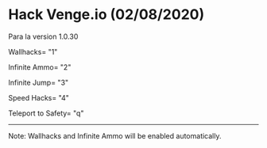 # Hack Venge.io (02/08/2020)

Para la version 1.0.30

Wallhacks= "1"

Infinite Ammo= "2"

Infinite Jump= "3"

Speed Hacks= "4"

Teleport to Safety= "q"

------------------------------------------------------------------------------
Note: Wallhacks and Infinite Ammo will be enabled automatically.
